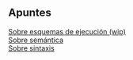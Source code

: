 ## Apuntes
[Sobre esquemas de ejecución (wip)](./ap_esquem_ejec.pdf)<br>
[Sobre semántica](./ap_seman.pdf)<br>
[Sobre sintaxis](./ap_sintax.pdf)
